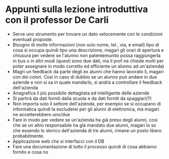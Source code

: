 # Appunti sulla lezione introduttiva con il professor De Carli

- Serve uno strumento per trovare un dato velocemente con le condizioni eventuali proposte.
- Bisogno di molte informazioni (non solo nome, tel., via, e email) tipo di cosa si occupa quindi tipo una descrizione, magari gli orari di apertura e chiusura per vedere se l&#39;alunno non patentemunito possa raggiungerla in bus o in altri modi (questi sono due dati, ma il prof ne chiede molti per poter assegnare in modo corretto ed efficiente un alunno ad un&#39;azienda)
- Magri un feedback da parte degli ex alunni che hanno lavorato li, magari con dei colori. Così in caso di dubbio se un alunno può andare in due aziende e non si sa in quale mandarlo, si andrà a controllare il feedback dell&#39;azienda
- Anagrafica il più possibile dettagliata ed intelligente delle aziende
- Si partirà da dati forniti dalla scuola e da dati forniti da spaggiari(?)
- Non importa solo il settore dell&#39;azienda, per esempio se si occupano di informatica quindi la escluderei per gli alunni di elettronica, ma magari ne accetterebbero uno/due
- Fare in modo per vedere se un&#39;azienda ha già preso degli alunni, così che se un altro responsabile ha già mandato due alunni, magari io so che essendo lo storico dell&#39;azienda di tre alunni, rimane un posto libero probabilmente.
- Applicazione web che si interfacci con il DB
- Fare una documentazione di tutto il processo quindi di cosa abbiamo fornito e cosa no
